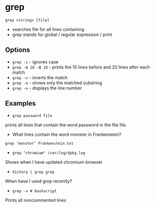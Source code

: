 # grep

```
grep <string> [file]
```

- searches file for all lines containing <string>
- grep stands for global / regular expression / print

## Options
- `grep -i` - ignores case
- `grep -A 20 -B 10` - prints the 10 lines before and 20 lines after each match
- `grep -v` - inverts the match
- `grep -o` - shows only the matched substring
- `grep -n` - displays the line number

## Examples
- `grep password file`

prints all lines that contain the word password in the file file.

- What lines contain the word monster in Frankenstein?
```
grep ’monster’ Frankenstein.txt
```
- `grep "chromium" /var/log/dpkg.log`

Shows when I have updated chromium-browser
- `history | grep grep`

When have I used grep recently?

- `grep -v # bashscript`

Prints all noncommented lines